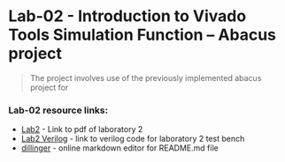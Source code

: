 # Lab-02 - Introduction	to	Vivado	Tools	Simulation Function – Abacus project
> The project involves use of 
> the previously implemented
> abacus project for

### Lab-02 resource links:

* [Lab2] - Link to pdf of laboratory 2
* [Lab2 Verilog] - link to verilog code for laboratory 2 test bench
* [dillinger] - online markdown editor for README.md file

[//]: # (These are reference links used in the body of this note and get stripped out when the markdown processor does its job. There is no need to format nicely because it shouldn't be seen. Thanks SO - http://stackoverflow.com/questions/4823468/store-comments-in-markdown-syntax)

[Lab2]:  <https://s2.smu.edu/~mitch/class/5387/labs/lab2/Lab2.pdf>
[Lab2 Verilog]: <https://s2.smu.edu/~mitch/class/5387/labs/lab2/Abacus_tb.v>
[dillinger]: <https://dillinger.io/>
